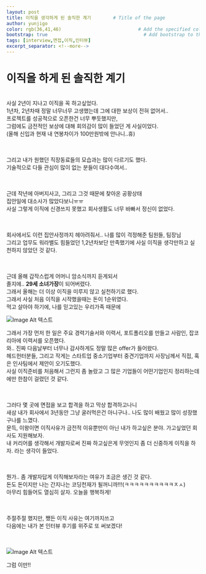 ```yaml
---
layout: post
title: 이직을 생각하게 된 솔직한 계기        # Title of the page
author: yunjigo                   
color: rgb(36,41,46)                            # Add the specified color as feature image, and change link colors in post
bootstrap: true                                   # Add bootstrap to the page
tags: [interview,면접,이직,인터뷰]
excerpt_separator: <!--more-->
---
```


# 이직을 하게 된 솔직한 계기

<br>
사실 2년이 지나고 이직을 꼭 하고싶었다. <br>
1년차, 2년차때 정말 너무너무 고생했는데 그에 대한 보상이 전혀 없어서..<br>
프로젝트를 성공적으로 오픈한건 너무 뿌듯했지만,<br>
그럼에도 금전적인 보상에 대해 회의감이 많이 들었던 게 사실이었다.<br>
(올해 신입과 현재 내 연봉차이가 100만원밖에 안나니..휴)<br><br><br>

<!--more-->



그리고 내가 원했던 직장동료들의 모습과는 많이 다르기도 했다.<br>
기술적으로 다들 관심이 많이 없는 분들이 대다수여서..<br><br><br>




근데 작년에 아버지사고, 그리고 그것 때문에 찾아온 공황상태<br>
집안일에 대소사가 많았다보니ㅠㅠ<br>
사실 그렇게 이직에 신경쓰지 못했고 회사생활도 너무 바빠서 정신이 없었다.<br><br><br>

회사에서도 이런 집안사정까지 헤아려줘서.. 나를 많이 걱정해준 팀원들, 팀장님<br>
그리고 업무도 워라밸도 힘들었던 1,2년차보단 만족했기에 사실 이직을 생각만하고 실천하지 않았던 것 같다.<br><br><br>


근데 올해 갑작스럽게 어머니 암소식까지 듣게되서<br>
졸지에.. <b>29세 소녀가장</b>이 되어버렸다.<br>
그래서 올해는 더 이상 이직을 미루지 않고 실천하기로 했다.<br>
그래서 사실 처음 이직을 시작했을때는 돈이 1순위였다.<br>
먹고 살아야 하기에, 나를 믿고있는 우리가족 때문에<br>


![Image Alt 텍스트](https://mblogthumb-phinf.pstatic.net/20150510_165/seogyeongmin_14312382186199yvaj_JPEG/KakaoTalk_20150510_150448776.jpg?type=w2)



그래서 가장 먼저 한 일은 주요 경력기술서와 이력서, 포트폴리오를 만들고 사람인, 잡코리아에 이력서를 오픈했다.<br>
와.. 진짜 다음날부터 너무나 감사하게도 정말 많은 offer가 들어왔다.<br>
헤드헌터분들, 그리고 작게는 스타트업 중소기업부터 중견기업까지 사장님께서 직접, 혹은 인사팀에서 제안이 오기도했다.<br>
사실 이직준비를 처음해서 그런지 좀 놀랐고 그 많은 기업들이 어떤기업인지 정리하는데에만 한참이 걸렸던 것 같다.<br><br><br>


그러다 몇 곳에 면접을 보고 합격을 하고 막상 합격하고나니<br>
새삼 내가 회사에서 3년동안 그냥 굴러먹은건 아니구나.. 나도 많이 배웠고 많이 성장했구나를 느꼈다.<br>
문득, 이왕이면 이직사유가 금전적 이유뿐만이 아닌 내가 하고싶은 분야. 가고싶었던 회사도 지원해보자.<br>
내 커리어를 생각해서 개발자로써 진짜 하고싶은게 무엇인지 좀 더 신중하게 이직을 하자. 라는 생각이 들었다.<br><br><br>

뭔가.. 좀 개발자답게 이직해보자라는 여유가 조금은 생긴 것 같다.<br>
돈도 돈이지만 나는 간지나는 코딩천재가 될꺼니까!!!(ㅋㅋㅋㅋㅋㅋㅋㅋㅋㅋㅈㅅ)<br>
아무리 힘들어도 열심히 살자. 오늘을 행복하게!<br><br><br>



주절주절 했지만, 쨌든 이직 사유는 여기까지쓰고<br>
다음에는 내가 본 인터뷰 후기를 위주로 또 써보겠다!<br><br><br>


![Image Alt 텍스트](http://app.jjalbang.today/jj1G9.gif)



그럼 이만!!
